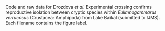 Code and raw data for Drozdova *et al.* Experimental crossing confirms reproductive isolation between cryptic species within *Eulimnogammarus verrucosus* (Crustacea: Amphipoda) from Lake Baikal (submitted to IJMS).
Each filename contains the figure label.
